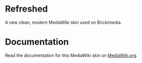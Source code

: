 # Refreshed
A new clean, modern MediaWiki skin used on Brickimedia.

# Documentation
Read the documentation for this MediaWiki skin on [MediaWiki.org](https://www.mediawiki.org/wiki/Skin:Refreshed).
